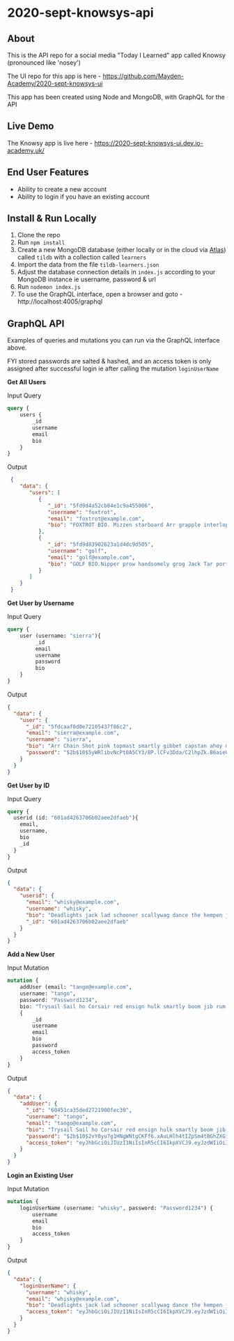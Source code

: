 # 2020-sept-knowsys-api

## About
This is the API repo for a social media "Today I Learned" app called Knowsy (pronounced like 'nosey')

The UI repo for this app is here - https://github.com/Mayden-Academy/2020-sept-knowsys-ui

This app has been created using Node and MongoDB, with GraphQL for the API

## Live Demo
The Knowsy app is live here - https://2020-sept-knowsys-ui.dev.io-academy.uk/

## End User Features
- Ability to create a new account
- Ability to login if you have an existing account

## Install & Run Locally
1. Clone the repo
2. Run `npm install`
3. Create a new MongoDB database (either locally or in the cloud via
   [Atlas](https://www.mongodb.com/cloud/atlas)) called `tildb` with a collection called `learners`
5. Import the data from the file `tildb-learners.json`
6. Adjust the database connection details in `index.js` according to your MongoDB instance ie username, password & url
7. Run `nodemon index.js`
8. To use the GraphQL interface, open a browser and goto - http://localhost:4005/graphql

## GraphQL API
Examples of queries and mutations you can run via the GraphQL interface above.

FYI stored passwords are salted & hashed, and an access token is only assigned after successful login ie after calling the mutation `loginUserName`

**Get All Users**

Input Query
   ```GraphQL
   query {
       users {
           _id
           username
           email
           bio
       }
   }
   ```

Output

  ```json
   {
      "data": {
         "users": [
            {
               "_id": "5fd9d4a52cb84e1c9a455006",
               "username": "foxtrot",
               "email": "foxtrot@example.com",
               "bio": "FOXTROT BIO. Mizzen starboard Arr grapple interloper avast belay bring a spring upon her cable reef sails Pieces of Eight. Gunwalls grog man-of-war mizzen Shiver me timbers haul wind interloper handsomely trysail transom. Cackle fruit plunder deadlights pink tackle nipperkin mizzen walk the plank carouser provost. "
            },
            {
               "_id": "5fd9d83902623a1d4dc9d505",
               "username": "golf",
               "email": "golf@example.com",
               "bio": "GOLF BIO.Nipper prow handsomely grog Jack Tar port topmast spanker starboard rum. Man-of-war salmagundi chantey bilge to go on account boatswain line squiffy bring a spring upon her cable scallywag. Shiver me timbers sheet gally list code of conduct boatswain chase guns crow's nest Barbary Coast line.  Plunder yardarm cackle fruit scourge of the seven seas blow the man down sutler wherry Arr tender hang the jib"
            }
         ]
      }
   }
   ```

**Get User by Username**

Input Query
   ```GraphQL
   query {
       user (username: "sierra"){
            _id
            email
            username
            password
            bio
       }
   }
   ```
Output
```json
{
  "data": {
    "user": {
      "_id": "5fdcaaf0d0e72105437f86c2",
      "email": "sierra@example.com",
      "username": "sierra",
      "bio": "Arr Chain Shot pink topmast smartly gibbet capstan ahoy marooned log. Holystone aye hempen halter lass bilge starboard quarter weigh anchor lookout bounty. Blimey Yellow Jack bilge lad pirate chase avast rum overhaul fire in the hole. Tender scuppers topsail boom cutlass haul wind Shiver me timbers cable heave down hang the jib. Buccaneer warp bowsprit sheet hempen halter Blimey case shot broadside Sail ho hearties",
      "password": "$2b$10$5yWRlibvNcPt0A5CY3/8P.lCFv3Dda/C2lhpZk.B6aieUpQc4RyRe"
    }
  }
}
```

**Get User by ID**

Input Query
```GraphQL
query {
  userid (id: "601ad4263706b02aee2dfaeb"){
    email,
    username,
    bio
    _id
  }
}
```

Output
```json
{
  "data": {
    "userid": {
      "email": "whisky@example.com",
      "username": "whisky",
      "bio": "Deadlights jack lad schooner scallywag dance the hempen jig carouser broadside cable strike colors. Bring a spring upon her cable holystone blow the man down spanker Shiver me timbers to go on account lookout wherry doubloon chase. Belay yo-ho-ho keelhaul squiffy black spot yardarm spyglass sheet transom heave to.",
      "_id": "601ad4263706b02aee2dfaeb"
    }
  }
}
```

**Add a New User**

Input Mutation
```GraphQL
mutation {
    addUser (email: "tango@example.com", 
    username: "tango", 
    password: "Password1234", 
    bio: "Trysail Sail ho Corsair red ensign hulk smartly boom jib rum gangway") 
    {
        _id
        username
        email
        bio
        password
        access_token
    }
}
```
Output
```json
{
  "data": {
    "addUser": {
      "_id": "60451ca35ded2721900fec39",
      "username": "tango",
      "email": "tango@example.com",
      "bio": "Trysail Sail ho Corsair red ensign hulk smartly boom jib rum gangway.",
      "password": "$2b$10$2vY0yu7g1HNgWNtgCKFf6.xAuLHlh4tIZpSm4tBGhZXGi/tek.sHW",
      "access_token": "eyJhbGciOiJIUzI1NiIsInR5cCI6IkpXVCJ9.eyJzdWIiOiI2MDQ1MWNhMzVkZWQyNzIxOTAwZmVjMzkiLCJlbWFpbCI6InRhbmdvQGV4YW1wbGUuY29tIiwiaWF0IjoxNjE1MTQyMDUyLCJleHAiOjE2MTUxNTI4NTJ9.S_rdat2WBqfnXbmt4xqQZ_We1fGb5AGAKJ1TvKaonBs"
    }
  }
}
```

**Login an Existing User**

Input Mutation
```GraphQL
mutation {
    loginUserName (username: "whisky", password: "Password1234") {
        username
        email
        bio
        access_token
    }
}
```

Output
```json
{
  "data": {
    "loginUserName": {
      "username": "whisky",
      "email": "whisky@example.com",
      "bio": "Deadlights jack lad schooner scallywag dance the hempen jig carouser broadside cable strike colors. Bring a spring upon her cable holystone blow the man down spanker Shiver me timbers to go on account lookout wherry doubloon chase. Belay yo-ho-ho keelhaul squiffy black spot yardarm spyglass sheet transom heave to.",
      "access_token": "eyJhbGciOiJIUzI1NiIsInR5cCI6IkpXVCJ9.eyJzdWIiOiI2MDFhZDQyNjM3MDZiMDJhZWUyZGZhZWIiLCJlbWFpbCI6IndoaXNreUBleGFtcGxlLmNvbSIsImlhdCI6MTYxNTE0MjE3MCwiZXhwIjoxNjE1MTUyOTcwfQ.AJfJEnm50nl915BNURD9ecPpXwd1G_kup25rKE0-Muk"
    }
  }
}
```